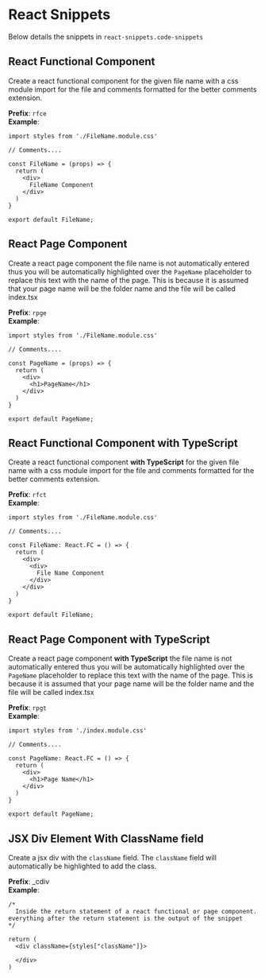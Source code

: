 # React Snippets

Below details the snippets in `react-snippets.code-snippets`

## React Functional Component

Create a react functional component for the given file name with a css module import for the file and comments formatted for the better comments extension.

**Prefix**: `rfce`<br />
**Example**:

```
import styles from './FileName.module.css'

// Comments....

const FileName = (props) => {
  return (
    <div>
      FileName Component
    </div>
  )
}

export default FileName;
```

## React Page Component

Create a react page component the file name is not automatically entered thus you will be automatically highlighted over the `PageName` placeholder to replace this text with the name of the page. This is because it is assumed that your page name will be the folder name and the file will be called index.tsx

**Prefix**: `rpge`<br />
**Example**:

```
import styles from './FileName.module.css'

// Comments....

const PageName = (props) => {
  return (
    <div>
      <h1>PageName</h1>
    </div>
  )
}

export default PageName;
```

## React Functional Component with TypeScript

Create a react functional component **with TypeScript** for the given file name with a css module import for the file and comments formatted for the better comments extension.

**Prefix**: `rfct`<br />
**Example**:

```
import styles from './FileName.module.css'

// Comments....

const FileName: React.FC = () => {
  return (
    <div>
      <div>
        File Name Component
      </div>
    </div>
  )
}

export default FileName;
```

## React Page Component with TypeScript

Create a react page component **with TypeScript** the file name is not automatically entered thus you will be automatically highlighted over the `PageName` placeholder to replace this text with the name of the page. This is because it is assumed that your page name will be the folder name and the file will be called index.tsx

**Prefix**: `rpgt`<br />
**Example**:

```
import styles from './index.module.css'

// Comments....

const PageName: React.FC = () => {
  return (
    <div>
      <h1>Page Name</h1>
    </div>
  )
}

export default PageName;
```

## JSX Div Element With ClassName field

Create a jsx div with the `className` field. The `className` field will automatically be highlighted to add the class.

**Prefix**: \_cdiv<br/>
**Example**:

```
/*
  Inside the return statement of a react functional or page component. everything after the return statement is the output of the snippet
*/

return (
  <div className={styles["className"]}>

  </div>
)
```
